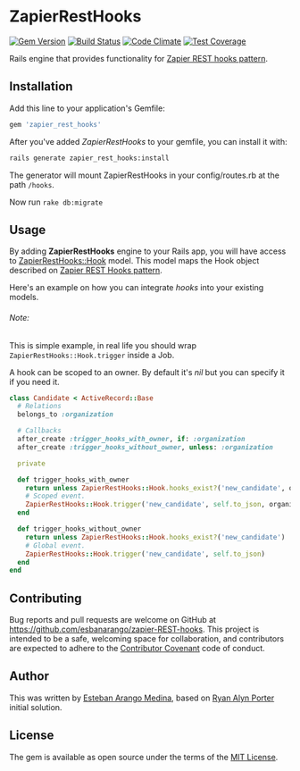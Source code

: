 # ZapierRestHooks
[![Gem Version](https://badge.fury.io/rb/zapier_rest_hooks.svg)](https://badge.fury.io/rb/zapier_rest_hooks) [![Build Status](https://travis-ci.org/esbanarango/zapier-REST-hooks.svg?branch=master)](https://travis-ci.org/esbanarango/zapier-REST-hooks) [![Code Climate](https://codeclimate.com/github/esbanarango/zapier-REST-hooks/badges/gpa.svg)](https://codeclimate.com/github/esbanarango/zapier-REST-hooks) [![Test Coverage](https://codeclimate.com/github/esbanarango/zapier-REST-hooks/badges/coverage.svg)](https://codeclimate.com/github/esbanarango/zapier-REST-hooks/coverage)

Rails engine that provides functionality for [Zapier REST hooks pattern](https://zapier.com/developer/documentation/v2/rest-hooks/).

## Installation

Add this line to your application's Gemfile:

```ruby
gem 'zapier_rest_hooks'
```

After you've added _ZapierRestHooks_ to your gemfile, you can install it with:

````bash
rails generate zapier_rest_hooks:install
````

The generator will mount ZapierRestHooks in your config/routes.rb at the path `/hooks`.

Now run `rake db:migrate`

## Usage

By adding __ZapierRestHooks__ engine to your Rails app, you will have access to [ZapierRestHooks::Hook](https://github.com/esbanarango/zapier-REST-hooks/blob/master/app/models/zapier_rest_hooks/hook.rb) model. This model maps the Hook object described on [Zapier REST Hooks pattern](https://zapier.com/developer/documentation/v2/rest-hooks/#rest-hooks).

Here's an example on how you can integrate _hooks_ into your existing models.

###### Note:
This is simple example, in real life you should wrap `ZapierRestHooks::Hook.trigger` inside a Job.

A hook can be scoped to an owner. By default it's _nil_ but you can specify it if you need it.

````ruby
class Candidate < ActiveRecord::Base
  # Relations
  belongs_to :organization

  # Callbacks
  after_create :trigger_hooks_with_owner, if: :organization
  after_create :trigger_hooks_without_owner, unless: :organization

  private

  def trigger_hooks_with_owner
    return unless ZapierRestHooks::Hook.hooks_exist?('new_candidate', organization)
    # Scoped event.
    ZapierRestHooks::Hook.trigger('new_candidate', self.to_json, organization)
  end

  def trigger_hooks_without_owner
    return unless ZapierRestHooks::Hook.hooks_exist?('new_candidate')
    # Global event.
    ZapierRestHooks::Hook.trigger('new_candidate', self.to_json)
  end
end
````

## Contributing

Bug reports and pull requests are welcome on GitHub at https://github.com/esbanarango/zapier-REST-hooks. This project is intended to be a safe, welcoming space for collaboration, and contributors are expected to adhere to the [Contributor Covenant](http://contributor-covenant.org) code of conduct.


## Author

This was written by [Esteban Arango Medina](http://esbanarango.com), based on [Ryan Alyn Porter](https://github.com/endymion) initial solution.

## License

The gem is available as open source under the terms of the [MIT License](http://opensource.org/licenses/MIT).

